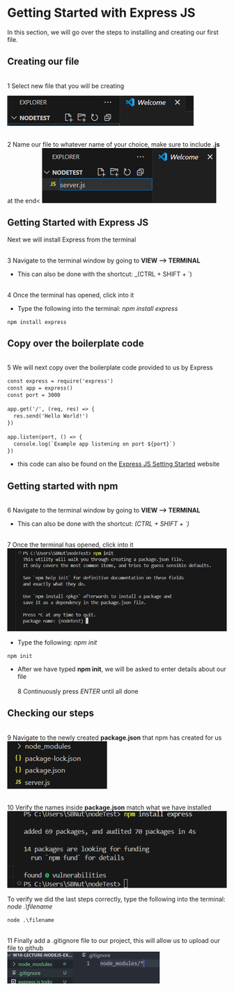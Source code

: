 # Getting Started with Express JS

In this section, we will go over the steps to installing and creating our first file.

## Creating our file

<br>1 Select new file that you will be creating


![NewFile](<./Task1/NewFile(1).png>)


<br>2 Name our file to whatever name of your choice, make sure to include **.js** at the end<
![NewFile](<./Task1/NameFile(2).png>)

## Getting Started with Express JS

Next we will install Express from the terminal

<br>3 Navigate to the terminal window by going to **VIEW --> TERMINAL**

- This can also be done with the shortcut: \_(CTRL + SHIFT + `)

<br>4 Once the terminal has opened, click into it<br>

- Type the following into the terminal: _npm install express_

```
npm install express
```

## Copy over the boilerplate code

<br>5 We will next copy over the boilerplate code provided to us by Express<br>

```
const express = require('express')
const app = express()
const port = 3000

app.get('/', (req, res) => {
  res.send('Hello World!')
})

app.listen(port, () => {
  console.log(`Example app listening on port ${port}`)
})
```

- this code can also be found on the [Express JS Setting Started](https://expressjs.com/en/starter/installing.html) website

## Getting started with npm

<br>6 Navigate to the terminal window by going to **VIEW --> TERMINAL**<br>

- This can also be done with the shortcut: _(CTRL + SHIFT + `)_

<br>7 Once the terminal has opened, click into it<br>
![Init](<./Task1/npmINIT(4).png>)

- Type the following: _npm init_

```
npm init
```

- After we have typed **npm init**, we will be asked to enter details about our file<br>
<br>8 Continuously press _ENTER_ until all done

## Checking our steps

<br>9 Navigate to the newly created **package.json** that npm has created for us<br>
![package](<./Task1/verifyResults(7).png>)

<br>10 Verify the names inside **package.json** match what we have installed
    ![Express](<./Task1/intialization(3).png>)

To verify we did the last steps correctly, type the following into the terminal: _node .\filename_

```
node .\filename
```

<br>11 Finally add a .gitignore file to our project, this will allow us to upload our file to github<br>
![gitIgnore](./Task1/gitIgnore.png)

